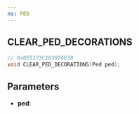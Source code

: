 ```yaml
---
ns: PED
---
```

## CLEAR_PED_DECORATIONS

```c
// 0x0E5173C163976E38
void CLEAR_PED_DECORATIONS(Ped ped);
```

## Parameters
* **ped**:
